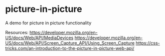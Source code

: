 # picture-in-picture
A demo for picture in picture functionality

Resources:
https://developer.mozilla.org/en-US/docs/Web/API/MediaDevices
https://developer.mozilla.org/en-US/docs/Web/API/Screen_Capture_API/Using_Screen_Capture
https://css-tricks.com/an-introduction-to-the-picture-in-picture-web-api/
